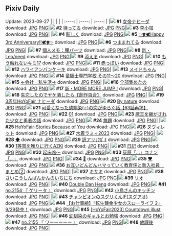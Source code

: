 ## Pixiv Daily
Update: 2023-09-27
|      |      |      |
| :----: | :----: | :----: |
|![](https://pixiv.microyu.workers.dev/c/240x480/img-master/img/2023/09/25/00/04/32/112009728_p0_master1200.jpg) **#1** [女帝ナヒーダ](https://www.pixiv.net/artworks/112009728) download: [JPG](https://pixiv.microyu.workers.dev/img-original/img/2023/09/25/00/04/32/112009728_p0.jpg) [PNG](https://pixiv.microyu.workers.dev/img-original/img/2023/09/25/00/04/32/112009728_p0.png)|![](https://pixiv.microyu.workers.dev/c/240x480/img-master/img/2023/09/25/01/33/24/112012333_p0_master1200.jpg) **#2** [待ってる](https://www.pixiv.net/artworks/112012333) download: [JPG](https://pixiv.microyu.workers.dev/img-original/img/2023/09/25/01/33/24/112012333_p0.jpg) [PNG](https://pixiv.microyu.workers.dev/img-original/img/2023/09/25/01/33/24/112012333_p0.png)|![](https://pixiv.microyu.workers.dev/c/240x480/img-master/img/2023/09/26/00/00/12/112035529_p0_master1200.jpg) **#3** [李小蛍](https://www.pixiv.net/artworks/112035529) download: [JPG](https://pixiv.microyu.workers.dev/img-original/img/2023/09/26/00/00/12/112035529_p0.jpg) [PNG](https://pixiv.microyu.workers.dev/img-original/img/2023/09/26/00/00/12/112035529_p0.png)|
|![](https://pixiv.microyu.workers.dev/c/240x480/img-master/img/2023/09/25/01/28/31/112012226_p0_master1200.jpg) **#4** [眩しく](https://www.pixiv.net/artworks/112012226) download: [JPG](https://pixiv.microyu.workers.dev/img-original/img/2023/09/25/01/28/31/112012226_p0.jpg) [PNG](https://pixiv.microyu.workers.dev/img-original/img/2023/09/25/01/28/31/112012226_p0.png)|![](https://pixiv.microyu.workers.dev/c/240x480/img-master/img/2023/09/25/00/00/55/112009423_p0_master1200.jpg) **#5** [✨🍀🕊Happy 3rd Anniversary!!🕊🍀✨](https://www.pixiv.net/artworks/112009423) download: [JPG](https://pixiv.microyu.workers.dev/img-original/img/2023/09/25/00/00/55/112009423_p0.jpg) [PNG](https://pixiv.microyu.workers.dev/img-original/img/2023/09/25/00/00/55/112009423_p0.png)|![](https://pixiv.microyu.workers.dev/c/240x480/img-master/img/2023/09/25/00/05/33/112009786_p0_master1200.jpg) **#6** [つままれてる](https://www.pixiv.net/artworks/112009786) download: [JPG](https://pixiv.microyu.workers.dev/img-original/img/2023/09/25/00/05/33/112009786_p0.jpg) [PNG](https://pixiv.microyu.workers.dev/img-original/img/2023/09/25/00/05/33/112009786_p0.png)|
|![](https://pixiv.microyu.workers.dev/c/240x480/img-master/img/2023/09/26/07/00/05/112041819_p0_master1200.jpg) **#7** [個人メモ：腰パーツ](https://www.pixiv.net/artworks/112041819) download: [JPG](https://pixiv.microyu.workers.dev/img-original/img/2023/09/26/07/00/05/112041819_p0.jpg) [PNG](https://pixiv.microyu.workers.dev/img-original/img/2023/09/26/07/00/05/112041819_p0.png)|![](https://pixiv.microyu.workers.dev/c/240x480/img-master/img/2023/09/25/18/41/11/112026384_p0_master1200.jpg) **#8** [新・Leo/need](https://www.pixiv.net/artworks/112026384) download: [JPG](https://pixiv.microyu.workers.dev/img-original/img/2023/09/25/18/41/11/112026384_p0.jpg) [PNG](https://pixiv.microyu.workers.dev/img-original/img/2023/09/25/18/41/11/112026384_p0.png)|![](https://pixiv.microyu.workers.dev/c/240x480/img-master/img/2023/09/25/01/31/46/112012303_p0_master1200.jpg) **#9** [添える](https://www.pixiv.net/artworks/112012303) download: [JPG](https://pixiv.microyu.workers.dev/img-original/img/2023/09/25/01/31/46/112012303_p0.jpg) [PNG](https://pixiv.microyu.workers.dev/img-original/img/2023/09/25/01/31/46/112012303_p0.png)|
|![](https://pixiv.microyu.workers.dev/c/240x480/img-master/img/2023/09/25/13/37/13/112021339_p0_master1200.jpg) **#10** [もう触れないキミ17](https://www.pixiv.net/artworks/112021339) download: [JPG](https://pixiv.microyu.workers.dev/img-original/img/2023/09/25/13/37/13/112021339_p0.jpg) [PNG](https://pixiv.microyu.workers.dev/img-original/img/2023/09/25/13/37/13/112021339_p0.png)|![](https://pixiv.microyu.workers.dev/c/240x480/img-master/img/2023/09/25/01/29/43/112012251_p0_master1200.jpg) **#11** [赤っぽい](https://www.pixiv.net/artworks/112012251) download: [JPG](https://pixiv.microyu.workers.dev/img-original/img/2023/09/25/01/29/43/112012251_p0.jpg) [PNG](https://pixiv.microyu.workers.dev/img-original/img/2023/09/25/01/29/43/112012251_p0.png)|![](https://pixiv.microyu.workers.dev/c/240x480/img-master/img/2023/09/25/20/30/02/112029146_p0_master1200.jpg) **#12** [ハワイアンパンケーキ](https://www.pixiv.net/artworks/112029146) download: [JPG](https://pixiv.microyu.workers.dev/img-original/img/2023/09/25/20/30/02/112029146_p0.jpg) [PNG](https://pixiv.microyu.workers.dev/img-original/img/2023/09/25/20/30/02/112029146_p0.png)|
|![](https://pixiv.microyu.workers.dev/c/240x480/img-master/img/2023/09/25/01/30/39/112012285_p0_master1200.jpg) **#13** [メイドちゃん](https://www.pixiv.net/artworks/112012285) download: [JPG](https://pixiv.microyu.workers.dev/img-original/img/2023/09/25/01/30/39/112012285_p0.jpg) [PNG](https://pixiv.microyu.workers.dev/img-original/img/2023/09/25/01/30/39/112012285_p0.png)|![](https://pixiv.microyu.workers.dev/c/240x480/img-master/img/2023/09/25/17/14/25/112024679_p0_master1200.jpg) **#14** [竜騎士専門学校 その11～20](https://www.pixiv.net/artworks/112024679) download: [JPG](https://pixiv.microyu.workers.dev/img-original/img/2023/09/25/17/14/25/112024679_p0.jpg) [PNG](https://pixiv.microyu.workers.dev/img-original/img/2023/09/25/17/14/25/112024679_p0.png)|![](https://pixiv.microyu.workers.dev/c/240x480/img-master/img/2023/09/26/11/55/04/112045167_p0_master1200.jpg) **#15** [←会社　私生活→](https://www.pixiv.net/artworks/112045167) download: [JPG](https://pixiv.microyu.workers.dev/img-original/img/2023/09/26/11/55/04/112045167_p0.jpg) [PNG](https://pixiv.microyu.workers.dev/img-original/img/2023/09/26/11/55/04/112045167_p0.png)|
|![](https://pixiv.microyu.workers.dev/c/240x480/img-master/img/2023/09/26/01/30/21/112038102_p0_master1200.jpg) **#16** [全部集めたの](https://www.pixiv.net/artworks/112038102) download: [JPG](https://pixiv.microyu.workers.dev/img-original/img/2023/09/26/01/30/21/112038102_p0.jpg) [PNG](https://pixiv.microyu.workers.dev/img-original/img/2023/09/26/01/30/21/112038102_p0.png)|![](https://pixiv.microyu.workers.dev/c/240x480/img-master/img/2023/09/26/18/58/35/112051894_p0_master1200.jpg) **#17** [新・MORE MORE JUMP !](https://www.pixiv.net/artworks/112051894) download: [JPG](https://pixiv.microyu.workers.dev/img-original/img/2023/09/26/18/58/35/112051894_p0.jpg) [PNG](https://pixiv.microyu.workers.dev/img-original/img/2023/09/26/18/58/35/112051894_p0.png)|![](https://pixiv.microyu.workers.dev/c/240x480/img-master/img/2023/09/25/22/02/02/112031855_p0_master1200.jpg) **#18** [失恋したのでヤケ酒したら【創作百合】](https://www.pixiv.net/artworks/112031855) download: [JPG](https://pixiv.microyu.workers.dev/img-original/img/2023/09/25/22/02/02/112031855_p0.jpg) [PNG](https://pixiv.microyu.workers.dev/img-original/img/2023/09/25/22/02/02/112031855_p0.png)|
|![](https://pixiv.microyu.workers.dev/c/240x480/img-master/img/2023/09/26/00/12/49/112036199_p0_master1200.jpg) **#19** [3周年HoYoFair ナヒーダ](https://www.pixiv.net/artworks/112036199) download: [JPG](https://pixiv.microyu.workers.dev/img-original/img/2023/09/26/00/12/49/112036199_p0.jpg) [PNG](https://pixiv.microyu.workers.dev/img-original/img/2023/09/26/00/12/49/112036199_p0.png)|![](https://pixiv.microyu.workers.dev/c/240x480/img-master/img/2023/09/25/00/00/04/112009285_p0_master1200.jpg) **#20** [By nature](https://www.pixiv.net/artworks/112009285) download: [JPG](https://pixiv.microyu.workers.dev/img-original/img/2023/09/25/00/00/04/112009285_p0.jpg) [PNG](https://pixiv.microyu.workers.dev/img-original/img/2023/09/25/00/00/04/112009285_p0.png)|![](https://pixiv.microyu.workers.dev/c/240x480/img-master/img/2023/09/25/12/00/34/112019918_p0_master1200.jpg) **#21** [可愛くなった幼馴染(♂)の恋がゆらぐ話【63話再掲】](https://www.pixiv.net/artworks/112019918) download: [JPG](https://pixiv.microyu.workers.dev/img-original/img/2023/09/25/12/00/34/112019918_p0.jpg) [PNG](https://pixiv.microyu.workers.dev/img-original/img/2023/09/25/12/00/34/112019918_p0.png)|
|![](https://pixiv.microyu.workers.dev/c/240x480/img-master/img/2023/09/25/00/00/46/112009405_p0_master1200.jpg) **#22** [01](https://www.pixiv.net/artworks/112009405) download: [JPG](https://pixiv.microyu.workers.dev/img-original/img/2023/09/25/00/00/46/112009405_p0.jpg) [PNG](https://pixiv.microyu.workers.dev/img-original/img/2023/09/25/00/00/46/112009405_p0.png)|![](https://pixiv.microyu.workers.dev/c/240x480/img-master/img/2023/09/26/06/53/18/112041718_p0_master1200.jpg) **#23** [魔王を継がされた少女と勇者の話](https://www.pixiv.net/artworks/112041718) download: [JPG](https://pixiv.microyu.workers.dev/img-original/img/2023/09/26/06/53/18/112041718_p0.jpg) [PNG](https://pixiv.microyu.workers.dev/img-original/img/2023/09/26/06/53/18/112041718_p0.png)|![](https://pixiv.microyu.workers.dev/c/240x480/img-master/img/2023/09/25/17/47/34/112025226_p0_master1200.jpg) **#24** [無題](https://www.pixiv.net/artworks/112025226) download: [JPG](https://pixiv.microyu.workers.dev/img-original/img/2023/09/25/17/47/34/112025226_p0.jpg) [PNG](https://pixiv.microyu.workers.dev/img-original/img/2023/09/25/17/47/34/112025226_p0.png)|
|![](https://pixiv.microyu.workers.dev/c/240x480/img-master/img/2023/09/25/00/01/24/112009488_p0_master1200.jpg) **#25** [HoYoFair-Stories Because of You](https://www.pixiv.net/artworks/112009488) download: [JPG](https://pixiv.microyu.workers.dev/img-original/img/2023/09/25/00/01/24/112009488_p0.jpg) [PNG](https://pixiv.microyu.workers.dev/img-original/img/2023/09/25/00/01/24/112009488_p0.png)|![](https://pixiv.microyu.workers.dev/c/240x480/img-master/img/2023/09/26/19/12/08/112052262_p0_master1200.jpg) **#26** [ヌヴィレット](https://www.pixiv.net/artworks/112052262) download: [JPG](https://pixiv.microyu.workers.dev/img-original/img/2023/09/26/19/12/08/112052262_p0.jpg) [PNG](https://pixiv.microyu.workers.dev/img-original/img/2023/09/26/19/12/08/112052262_p0.png)|![](https://pixiv.microyu.workers.dev/c/240x480/img-master/img/2023/09/25/17/46/33/112025195_p0_master1200.jpg) **#27** [水着ラミィ2023](https://www.pixiv.net/artworks/112025195) download: [JPG](https://pixiv.microyu.workers.dev/img-original/img/2023/09/25/17/46/33/112025195_p0.jpg) [PNG](https://pixiv.microyu.workers.dev/img-original/img/2023/09/25/17/46/33/112025195_p0.png)|
|![](https://pixiv.microyu.workers.dev/c/240x480/img-master/img/2023/09/25/00/13/31/112010093_p0_master1200.jpg) **#28** [◆](https://www.pixiv.net/artworks/112010093) download: [JPG](https://pixiv.microyu.workers.dev/img-original/img/2023/09/25/00/13/31/112010093_p0.jpg) [PNG](https://pixiv.microyu.workers.dev/img-original/img/2023/09/25/00/13/31/112010093_p0.png)|![](https://pixiv.microyu.workers.dev/c/240x480/img-master/img/2023/09/26/23/39/08/112059876_p0_master1200.jpg) **#29** [訳アリﾗｸｶﾞｷ](https://www.pixiv.net/artworks/112059876) download: [JPG](https://pixiv.microyu.workers.dev/img-original/img/2023/09/26/23/39/08/112059876_p0.jpg) [PNG](https://pixiv.microyu.workers.dev/img-original/img/2023/09/26/23/39/08/112059876_p0.png)|![](https://pixiv.microyu.workers.dev/c/240x480/img-master/img/2023/09/26/00/00/10/112035508_p0_master1200.jpg) **#30** [1等賞を獲りに行くAZKi](https://www.pixiv.net/artworks/112035508) download: [JPG](https://pixiv.microyu.workers.dev/img-original/img/2023/09/26/00/00/10/112035508_p0.jpg) [PNG](https://pixiv.microyu.workers.dev/img-original/img/2023/09/26/00/00/10/112035508_p0.png)|
|![](https://pixiv.microyu.workers.dev/c/240x480/img-master/img/2023/09/26/10/52/49/112044365_p0_master1200.jpg) **#31** [日記](https://www.pixiv.net/artworks/112044365) download: [JPG](https://pixiv.microyu.workers.dev/img-original/img/2023/09/26/10/52/49/112044365_p0.jpg) [PNG](https://pixiv.microyu.workers.dev/img-original/img/2023/09/26/10/52/49/112044365_p0.png)|![](https://pixiv.microyu.workers.dev/c/240x480/img-master/img/2023/09/25/01/01/25/112011624_p0_master1200.jpg) **#32** [起床咯～](https://www.pixiv.net/artworks/112011624) download: [JPG](https://pixiv.microyu.workers.dev/img-original/img/2023/09/25/01/01/25/112011624_p0.jpg) [PNG](https://pixiv.microyu.workers.dev/img-original/img/2023/09/25/01/01/25/112011624_p0.png)|![](https://pixiv.microyu.workers.dev/c/240x480/img-master/img/2023/09/25/18/02/58/112025614_p0_master1200.jpg) **#33** [灰原「…」コナン「…」](https://www.pixiv.net/artworks/112025614) download: [JPG](https://pixiv.microyu.workers.dev/img-original/img/2023/09/25/18/02/58/112025614_p0.jpg) [PNG](https://pixiv.microyu.workers.dev/img-original/img/2023/09/25/18/02/58/112025614_p0.png)|
|![](https://pixiv.microyu.workers.dev/c/240x480/img-master/img/2023/09/26/00/00/11/112035517_p0_master1200.jpg) **#34** [🌻](https://www.pixiv.net/artworks/112035517) download: [JPG](https://pixiv.microyu.workers.dev/img-original/img/2023/09/26/00/00/11/112035517_p0.jpg) [PNG](https://pixiv.microyu.workers.dev/img-original/img/2023/09/26/00/00/11/112035517_p0.png)|![](https://pixiv.microyu.workers.dev/c/240x480/img-master/img/2023/09/25/09/45/55/112018194_p0_master1200.jpg) **#35** [❤️‍](https://www.pixiv.net/artworks/112018194) download: [JPG](https://pixiv.microyu.workers.dev/img-original/img/2023/09/25/09/45/55/112018194_p0.jpg) [PNG](https://pixiv.microyu.workers.dev/img-original/img/2023/09/25/09/45/55/112018194_p0.png)|![](https://pixiv.microyu.workers.dev/c/240x480/img-master/img/2023/09/26/00/02/16/112035810_p0_master1200.jpg) **#36** [お互いどんどんハマっていく教育係と新入社員　まとめ②](https://www.pixiv.net/artworks/112035810) download: [JPG](https://pixiv.microyu.workers.dev/img-original/img/2023/09/26/00/02/16/112035810_p0.jpg) [PNG](https://pixiv.microyu.workers.dev/img-original/img/2023/09/26/00/02/16/112035810_p0.png)|
|![](https://pixiv.microyu.workers.dev/c/240x480/img-master/img/2023/09/25/21/13/02/112030396_p0_master1200.jpg) **#37** [キサキ](https://www.pixiv.net/artworks/112030396) download: [JPG](https://pixiv.microyu.workers.dev/img-original/img/2023/09/25/21/13/02/112030396_p0.jpg) [PNG](https://pixiv.microyu.workers.dev/img-original/img/2023/09/25/21/13/02/112030396_p0.png)|![](https://pixiv.microyu.workers.dev/c/240x480/img-master/img/2023/09/25/19/23/12/112027355_p0_master1200.jpg) **#38** [さいこうしんぱんかんのいちにち](https://www.pixiv.net/artworks/112027355) download: [JPG](https://pixiv.microyu.workers.dev/img-original/img/2023/09/25/19/23/12/112027355_p0.jpg) [PNG](https://pixiv.microyu.workers.dev/img-original/img/2023/09/25/19/23/12/112027355_p0.png)|![](https://pixiv.microyu.workers.dev/c/240x480/img-master/img/2023/09/25/00/00/34/112009375_p0_master1200.jpg) **#39** [リオ](https://www.pixiv.net/artworks/112009375) download: [JPG](https://pixiv.microyu.workers.dev/img-original/img/2023/09/25/00/00/34/112009375_p0.jpg) [PNG](https://pixiv.microyu.workers.dev/img-original/img/2023/09/25/00/00/34/112009375_p0.png)|
|![](https://pixiv.microyu.workers.dev/c/240x480/img-master/img/2023/09/25/23/58/01/112035397_p0_master1200.jpg) **#40** [Double Dan Heng](https://www.pixiv.net/artworks/112035397) download: [JPG](https://pixiv.microyu.workers.dev/img-original/img/2023/09/25/23/58/01/112035397_p0.jpg) [PNG](https://pixiv.microyu.workers.dev/img-original/img/2023/09/25/23/58/01/112035397_p0.png)|![](https://pixiv.microyu.workers.dev/c/240x480/img-master/img/2023/09/25/12/12/26/112020107_p0_master1200.jpg) **#41** [no.2154 『 ゲリータ 』](https://www.pixiv.net/artworks/112020107) download: [JPG](https://pixiv.microyu.workers.dev/img-original/img/2023/09/25/12/12/26/112020107_p0.jpg) [PNG](https://pixiv.microyu.workers.dev/img-original/img/2023/09/25/12/12/26/112020107_p0.png)|![](https://pixiv.microyu.workers.dev/c/240x480/img-master/img/2023/09/26/00/02/07/112035801_p0_master1200.jpg) **#42** [小鳥さんのキッチン](https://www.pixiv.net/artworks/112035801) download: [JPG](https://pixiv.microyu.workers.dev/img-original/img/2023/09/26/00/02/07/112035801_p0.jpg) [PNG](https://pixiv.microyu.workers.dev/img-original/img/2023/09/26/00/02/07/112035801_p0.png)|
|![](https://pixiv.microyu.workers.dev/c/240x480/img-master/img/2023/09/26/00/00/35/112035649_p0_master1200.jpg) **#43** [チャンピオンのスグリくんIF(スグアオ)](https://www.pixiv.net/artworks/112035649) download: [JPG](https://pixiv.microyu.workers.dev/img-original/img/2023/09/26/00/00/35/112035649_p0.jpg) [PNG](https://pixiv.microyu.workers.dev/img-original/img/2023/09/26/00/00/35/112035649_p0.png)|![](https://pixiv.microyu.workers.dev/c/240x480/img-master/img/2023/09/25/01/17/48/112012002_p0_master1200.jpg) **#44** [【お仕事絵】「転生錬金少女のスローライフ 2」9/29発売！](https://www.pixiv.net/artworks/112012002) download: [JPG](https://pixiv.microyu.workers.dev/img-original/img/2023/09/25/01/17/48/112012002_p0.jpg) [PNG](https://pixiv.microyu.workers.dev/img-original/img/2023/09/25/01/17/48/112012002_p0.png)|![](https://pixiv.microyu.workers.dev/c/240x480/img-master/img/2023/09/25/01/13/29/112011911_p0_master1200.jpg) **#45** [[HoYoFair2023] Countdown illust](https://www.pixiv.net/artworks/112011911) download: [JPG](https://pixiv.microyu.workers.dev/img-original/img/2023/09/25/01/13/29/112011911_p0.jpg) [PNG](https://pixiv.microyu.workers.dev/img-original/img/2023/09/25/01/13/29/112011911_p0.png)|
|![](https://pixiv.microyu.workers.dev/c/240x480/img-master/img/2023/09/26/00/00/09/112035504_p0_master1200.jpg) **#46** [幼馴染のギャルとお勉強](https://www.pixiv.net/artworks/112035504) download: [JPG](https://pixiv.microyu.workers.dev/img-original/img/2023/09/26/00/00/09/112035504_p0.jpg) [PNG](https://pixiv.microyu.workers.dev/img-original/img/2023/09/26/00/00/09/112035504_p0.png)|![](https://pixiv.microyu.workers.dev/c/240x480/img-master/img/2023/09/25/12/32/57/112020418_p0_master1200.jpg) **#47** [no.2155 『 ワーーーーー 』](https://www.pixiv.net/artworks/112020418) download: [JPG](https://pixiv.microyu.workers.dev/img-original/img/2023/09/25/12/32/57/112020418_p0.jpg) [PNG](https://pixiv.microyu.workers.dev/img-original/img/2023/09/25/12/32/57/112020418_p0.png)|![](https://pixiv.microyu.workers.dev/c/240x480/img-master/img/2023/09/26/12/00/10/112045286_p0_master1200.jpg) **#48** [放課後](https://www.pixiv.net/artworks/112045286) download: [JPG](https://pixiv.microyu.workers.dev/img-original/img/2023/09/26/12/00/10/112045286_p0.jpg) [PNG](https://pixiv.microyu.workers.dev/img-original/img/2023/09/26/12/00/10/112045286_p0.png)|
